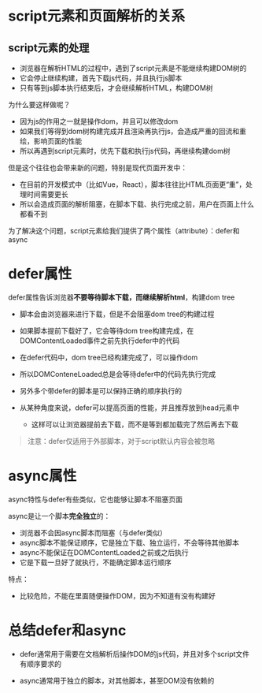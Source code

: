 # script元素和页面解析的关系

## script元素的处理

- 浏览器在解析HTML的过程中，遇到了script元素是不能继续构建DOM树的
- 它会停止继续构建，首先下载js代码，并且执行js脚本
- 只有等到js脚本执行结束后，才会继续解析HTML，构建DOM树



为什么要这样做呢？

- 因为js的作用之一就是操作dom，并且可以修改dom
- 如果我们等得到dom树构建完成并且渲染再执行js，会造成严重的回流和重绘，影响页面的性能
- 所以再遇到script元素时，优先下载和执行js代码，再继续构建dom树



但是这个往往也会带来新的问题，特别是现代页面开发中：

- 在目前的开发模式中（比如Vue，React），脚本往往比HTML页面更“重”，处理时间需要更长
- 所以会造成页面的解析阻塞，在脚本下载、执行完成之前，用户在页面上什么都看不到



为了解决这个问题，script元素给我们提供了两个属性（attribute）：defer和async





# defer属性

defer属性告诉浏览器**不要等待脚本下载，而继续解析html**，构建dom tree

- 脚本会由浏览器来进行下载，但是不会阻塞dom tree的构建过程
- 如果脚本提前下载好了，它会等待dom tree构建完成，在DOMContentLoaded事件之前先执行defer中的代码 

- 在defer代码中，dom tree已经构建完成了，可以操作dom

- 所以DOMConteneLoaded总是会等待defer中的代码先执行完成
- 另外多个带defer的脚本是可以保持正确的顺序执行的
- 从某种角度来说，defer可以提高页面的性能，并且推荐放到head元素中
  - 这样可以让浏览器提前去下载，而不是等到都加载完了然后再去下载

> 注意：defer仅适用于外部脚本，对于script默认内容会被忽略



# async属性

async特性与defer有些类似，它也能够让脚本不阻塞页面

async是让一个脚本**完全独立**的：

- 浏览器不会因async脚本而阻塞（与defer类似）
- async脚本不能保证顺序，它是独立下载、独立运行，不会等待其他脚本
- async不能保证在DOMContentLoaded之前或之后执行
- 它是下载一旦好了就执行，不能确定脚本运行顺序

特点：

- 比较危险，不能在里面随便操作DOM，因为不知道有没有构建好



# 总结defer和async

- defer通常用于需要在文档解析后操作DOM的js代码，并且对多个script文件有顺序要求的

- async通常用于独立的脚本，对其他脚本，甚至DOM没有依赖的
